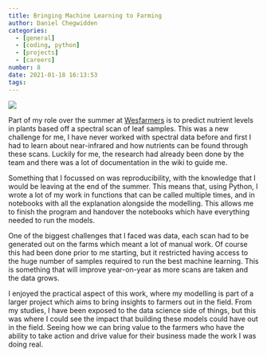 ```yaml
---
title: Bringing Machine Learning to Farming
author: Daniel Chegwidden
categories:
  - [general]
  - [coding, python]
  - [projects]
  - [careers]
number: 8
date: 2021-01-18 16:13:53
tags:
---
```


![](/images/Post_Canola.png)

Part of my role over the summer at [Wesfarmers](http://www.wescef.com.au/) is to predict nutrient levels in plants based off a spectral scan of leaf samples. This was a new challenge for me, I have never worked with spectral data before and first I had to learn about near-infrared and how nutrients can be found through these scans. Luckily for me, the research had already been done by the team and there was a lot of documentation in the wiki to guide me.

Something that I focussed on was reproducibility, with the knowledge that I would be leaving at the end of the summer. This means that, using Python, I wrote a lot of my work in functions that can be called multiple times, and in notebooks with all the explanation alongside the modelling. This allows me to finish the program and handover the notebooks which have everything needed to run the models.

One of the biggest challenges that I faced was data, each scan had to be generated out on the farms which meant a lot of manual work. Of course this had been done prior to me starting, but it restricted having access to the huge number of samples required to run the best machine learning. This is something that will improve year-on-year as more scans are taken and the data grows.

I enjoyed the practical aspect of this work, where my modelling is part of a larger project which aims to bring insights to farmers out in the field. From my studies, I have been exposed to the data science side of things, but this was where I could see the impact that building these models could have out in the field. Seeing how we can bring value to the farmers who have the ability to take action and drive value for their business made the work I was doing real.
